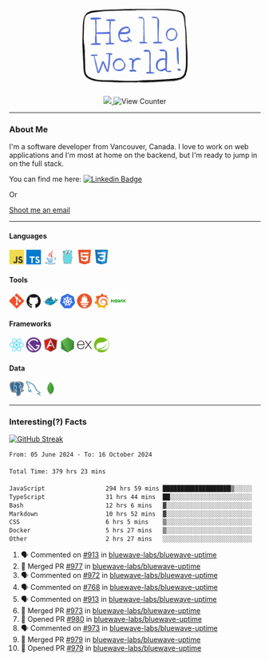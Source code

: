 <div align="center">
    <img src="./img/hello_world.webp" height="200px" width="">
    <div>
        <a href="https://www.linkedin.com/in/ajhollid">
            <img src="https://img.shields.io/badge/LinkedIn-blue"/>
        </a>
        <img src="https://komarev.com/ghpvc/?username=ajhollid&color=yellow" alt="View Counter">
    </div>
</div>

---

### About Me

I'm a software developer from Vancouver, Canada. I love to work on web applications and I'm most at home on the backend, but I'm ready to jump in on the full stack.

You can find me here: [![Linkedin Badge](https://img.shields.io/badge/-ajhollid-blue?style=flat&logo=Linkedin&logoColor=white)](https://www.linkedin.com/in/ajhollid)

Or

[Shoot me an email](mailto:ajhollid@gmail.com)

---

#### Languages

<div>
    <img src="./img/devicons/javascript-original.svg" width=30 height=30 alt="JavaScript">
    <img src="/img/devicons/typescript-original.svg" width=30 height=30 alt="TypeScript">
    <img src="./img/devicons/java-original.svg" width=30 height=30 alt="Java">
    <img src="./img/devicons/go-original.svg" width=30 height=30 alt="Golang">
    <img src="./img/devicons/html5-original.svg" width=30 height=30 alt="HTML 5">
    <img src="./img/devicons/css3-original.svg" width=30 height=30 alt="CSS 3">
</div>

#### Tools

<div>
    <img src="./img/devicons/git-original.svg" width=30 height=30 alt="Git">
    <img src="./img/devicons/github-original.svg" width=30 height=30 alt="Github">
    <img src="./img/devicons/docker-original.svg" width=30 
    height=30 alt="Docker">
    <img src="./img/devicons/kubernetes-original.svg" width=30 height=30 alt="K8">
    <img src="./img/devicons/prometheus-original.svg" width=30 height=30 alt="Prometheus">
    <img src="./img/devicons/grafana-original.svg" width=30 height=30 alt="Grafana">
    <img src="./img/devicons/nginx-original.svg" width=30 height=30 alt="Nginx">
</div>

#### Frameworks

<div>
    <img src="./img/devicons/react-original.svg" width=30 height=30 alt="React">
    <img src="./img/devicons/gatsby-original.svg" width=30 height=30 alt="Gatsby">
    <img src="./img/devicons/angularjs-original.svg" width=30 height=30 alt="AngularJS">
    <img src="./img/devicons/nodejs-original.svg" width=30 height=30 alt="NodeJS">
    <img src="./img/devicons/express-original.svg" width=30 height=30 alt="Express">
    <img src="./img/devicons/spring-original.svg" width=30 height=30 alt="Spring">
</div>

#### Data

<div>
    <img src="./img/devicons/postgresql-original.svg" width=30 height=30 alt="Postgresql">
    <img src="./img/devicons/mysql-original.svg" width=30 height=30 alt="Mysql">
    <img src="./img/devicons/mongodb-original.svg" width=30 height=30 alt="MongoDB">
</div>

---

### Interesting(?) Facts

[![GitHub Streak](http://github-readme-streak-stats.herokuapp.com?user=ajhollid)](https://git.io/streak-stats)

 <!--START_SECTION:waka-->

```txt
From: 05 June 2024 - To: 16 October 2024

Total Time: 379 hrs 23 mins

JavaScript                 294 hrs 59 mins ███████████████████▒░░░░░   77.25 %
TypeScript                 31 hrs 44 mins  ██░░░░░░░░░░░░░░░░░░░░░░░   08.31 %
Bash                       12 hrs 6 mins   ▓░░░░░░░░░░░░░░░░░░░░░░░░   03.17 %
Markdown                   10 hrs 52 mins  ▓░░░░░░░░░░░░░░░░░░░░░░░░   02.85 %
CSS                        6 hrs 5 mins    ▒░░░░░░░░░░░░░░░░░░░░░░░░   01.60 %
Docker                     5 hrs 27 mins   ▒░░░░░░░░░░░░░░░░░░░░░░░░   01.43 %
Other                      2 hrs 27 mins   ░░░░░░░░░░░░░░░░░░░░░░░░░   00.64 %
```

<!--END_SECTION:waka-->


<!--START_SECTION:activity-->
1. 🗣 Commented on [#913](https://github.com/bluewave-labs/bluewave-uptime/issues/913#issuecomment-2421009679) in [bluewave-labs/bluewave-uptime](https://github.com/bluewave-labs/bluewave-uptime)
2. 🎉 Merged PR [#977](https://github.com/bluewave-labs/bluewave-uptime/pull/977) in [bluewave-labs/bluewave-uptime](https://github.com/bluewave-labs/bluewave-uptime)
3. 🗣 Commented on [#972](https://github.com/bluewave-labs/bluewave-uptime/pull/972#issuecomment-2418849795) in [bluewave-labs/bluewave-uptime](https://github.com/bluewave-labs/bluewave-uptime)
4. 🗣 Commented on [#768](https://github.com/bluewave-labs/bluewave-uptime/issues/768#issuecomment-2418840698) in [bluewave-labs/bluewave-uptime](https://github.com/bluewave-labs/bluewave-uptime)
5. 🗣 Commented on [#913](https://github.com/bluewave-labs/bluewave-uptime/issues/913#issuecomment-2418839010) in [bluewave-labs/bluewave-uptime](https://github.com/bluewave-labs/bluewave-uptime)
6. 🎉 Merged PR [#973](https://github.com/bluewave-labs/bluewave-uptime/pull/973) in [bluewave-labs/bluewave-uptime](https://github.com/bluewave-labs/bluewave-uptime)
7. 💪 Opened PR [#980](https://github.com/bluewave-labs/bluewave-uptime/pull/980) in [bluewave-labs/bluewave-uptime](https://github.com/bluewave-labs/bluewave-uptime)
8. 🗣 Commented on [#973](https://github.com/bluewave-labs/bluewave-uptime/pull/973#issuecomment-2418519377) in [bluewave-labs/bluewave-uptime](https://github.com/bluewave-labs/bluewave-uptime)
9. 🎉 Merged PR [#979](https://github.com/bluewave-labs/bluewave-uptime/pull/979) in [bluewave-labs/bluewave-uptime](https://github.com/bluewave-labs/bluewave-uptime)
10. 💪 Opened PR [#979](https://github.com/bluewave-labs/bluewave-uptime/pull/979) in [bluewave-labs/bluewave-uptime](https://github.com/bluewave-labs/bluewave-uptime)
<!--END_SECTION:activity-->
